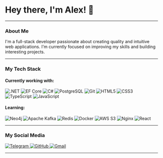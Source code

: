 
# Hey there, I'm Alex! 👋
---

### About Me

I'm a full-stack developer passionate about creating quality and intuitive web applications. I'm currently focused on improving my skills and building interesting projects.

---

### My Tech Stack

#### Currently working with:
<p>
            <img src="https://img.shields.io/badge/.NET-512BD4?style=for-the-badge&logo=dotnet&logoColor=white" alt=".NET" />
            <img src="https://img.shields.io/badge/-EF%20Core-512BD4?style=for-the-badge&logo=dot-net&logoColor=white" alt="EF Core" />
            <img src="https://img.shields.io/badge/-C%23-239120?style=for-the-badge&logo=c-sharp&logoColor=white" alt="C#" />
            <img src="https://img.shields.io/badge/-PostgreSQL-336791?style=for-the-badge&logo=postgresql&logoColor=white" alt="PostgreSQL" />
            <img src="https://img.shields.io/badge/-Git-F05032?style=for-the-badge&logo=git&logoColor=white" alt="Git" />
            <img src="https://img.shields.io/badge/-HTML5-E34F26?style=for-the-badge&logo=html5&logoColor=white" alt="HTML5" />
            <img src="https://img.shields.io/badge/-CSS3-1572B6?style=for-the-badge&logo=css3&logoColor=white" alt="CSS3" />
            <img src="https://img.shields.io/badge/-TypeScript-3178C6?style=for-the-badge&logo=typescript&logoColor=white" alt="TypeScript" />
            <img src="https://img.shields.io/badge/-JavaScript-F7DF1E?style=for-the-badge&logo=javascript&logoColor=black" alt="JavaScript" />
  </p>

#### Learning:
<p>
              <img src="https://img.shields.io/badge/-Neo4j-4581B8?style=for-the-badge&logo=neo4j&logoColor=white" alt="Neo4j" />
      <img src="https://img.shields.io/badge/-Apache%20Kafka-231F20?style=for-the-badge&logo=kafka&logoColor=white" alt="Apache Kafka" />
            <img src="https://img.shields.io/badge/-Redis-DC382D?style=for-the-badge&logo=redis&logoColor=white" alt="Redis" />
            <img src="https://img.shields.io/badge/-Docker-2496ED?style=for-the-badge&logo=docker&logoColor=white" alt="Docker" />
            <img src="https://img.shields.io/badge/-AWS%20S3-569A31?style=for-the-badge&logo=amazonaws&logoColor=white" alt="AWS S3" />
            <img src="https://img.shields.io/badge/-Nginx-009639?style=for-the-badge&logo=nginx&logoColor=white" alt="Nginx" />
            <img src="https://img.shields.io/badge/-React-61DAFB?style=for-the-badge&logo=react&logoColor=black" alt="React" />
            
  </p>

---


### My Social Media

<p>
  <a href="tg://resolve?domain=alex_12345676">
    <img src="https://img.shields.io/badge/Telegram-2CA5E0?style=for-the-badge&logo=telegram&logoColor=white" alt="Telegram" />
  </a>
            <a href="https://github.com/AlexHryshniakov">
  <img src="https://img.shields.io/badge/GitHub-100000?style=for-the-badge&logo=github&logoColor=white" alt="GitHub" />
</a>
            <a href="mailto:hryshniakovalex@gmail.com">
  <img src="https://img.shields.io/badge/Gmail-D14836?style=for-the-badge&logo=gmail&logoColor=white" alt="Gmail" />

</p>

---
